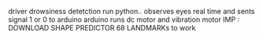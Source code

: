 driver drowsiness detetction
run python.. observes eyes real time and sents signal 1 or 0 to arduino
arduino runs dc motor and vibration motor
IMP : DOWNLOAD SHAPE PREDICTOR 68 LANDMARKs to work
